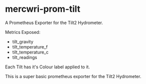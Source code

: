 # mercwri-prom-tilt

A Prometheus Exporter for the Tilt2 Hydrometer.

Metrics Exposed:
* tilt_gravity
* tilt_temperature_f
* tilt_temperature_c
* tilt_readings

Each Tilt has it's Colour label applied to it.

This is a super basic prometheus exporter for the Tilt2 Hydrometer.